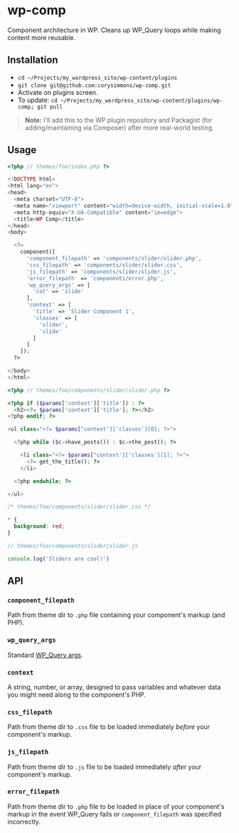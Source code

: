 # wp-comp

Component architecture in WP. Cleans up WP_Query loops while making content more reusable.

## Installation

- `cd ~/Projects/my_wordpress_site/wp-content/plugins`
- `git clone git@github.com:corysimmons/wp-comp.git`
- Activate on plugins screen.
- To update: `cd ~/Projects/my_wordpress_site/wp-content/plugins/wp-comp; git pull`

> **Note:** I'll add this to the WP plugin repository and Packagist (for adding/maintaining via Composer) after more real-world testing.

## Usage

```php
<?php // themes/foo/index.php ?>

<!DOCTYPE html>
<html lang="en">
<head>
  <meta charset="UTF-8">
  <meta name="viewport" content="width=device-width, initial-scale=1.0">
  <meta http-equiv="X-UA-Compatible" content="ie=edge">
  <title>WP Comp</title>
</head>
<body>

  <?=
    component([
      'component_filepath' => 'components/slider/slider.php',
      'css_filepath' => 'components/slider/slider.css',
      'js_filepath' => 'components/slider/slider.js',
      'error_filepath' => 'components/error.php',
      'wp_query_args' => [
        'cat' => 'slide'
      ],
      'context' => [
        'title' => 'Slider Component 1',
        'classes' => [
          'slider',
          'slide'
        ]
      ]
    ]);
  ?>

</body>
</html>
```

```php
<?php // themes/foo/components/slider/slider.php ?>

<?php if ($params['context']['title']) : ?>
  <h2><?= $params['context']['title']; ?></h2>
<?php endif; ?>

<ul class="<?= $params['context']['classes'][0]; ?>">

  <?php while ($c->have_posts()) : $c->the_post(); ?>

    <li class="<?= $params['context']['classes'][1]; ?>">
      <?= get_the_title(); ?>
    </li>

  <?php endwhile; ?>

</ul>
```

```css
/* themes/foo/components/slider/slider.css */

* {
  background: red;
}
```

```js
// themes/foo/components/slider/slider.js

console.log('Sliders are cool!')
```

## API

### `component_filepath`

Path from theme dir to `.php` file containing your component's markup (and PHP).

### `wp_query_args`

Standard [WP_Query args](https://codex.wordpress.org/Class_Reference/WP_Query).

### `context`

A string, number, or array, designed to pass variables and whatever data you might need along to the component's PHP.

### `css_filepath`

Path from theme dir to `.css` file to be loaded immediately *before* your component's markup.

### `js_filepath`

Path from theme dir to `.js` file to be loaded immediately *after* your component's markup.

### `error_filepath`

Path from theme dir to `.php` file to be loaded in place of your component's markup in the event WP_Query fails or `component_filepath` was specified incorrectly.
